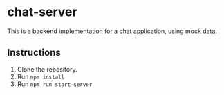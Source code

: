 # chat-server

This is a backend implementation for a chat application, using mock data.

## Instructions

1. Clone the repository.
2. Run `npm install`
3. Run `npm run start-server`
